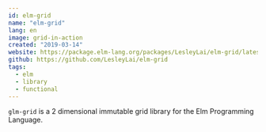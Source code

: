 ```yaml
---
id: elm-grid
name: "elm-grid"
lang: en
image: grid-in-action
created: "2019-03-14"
website: https://package.elm-lang.org/packages/LesleyLai/elm-grid/latest/Grid
github: https://github.com/LesleyLai/elm-grid
tags:
  - elm
  - library
  - functional
---
```


`glm-grid` is a 2 dimensional immutable grid library for the Elm Programming Language.
